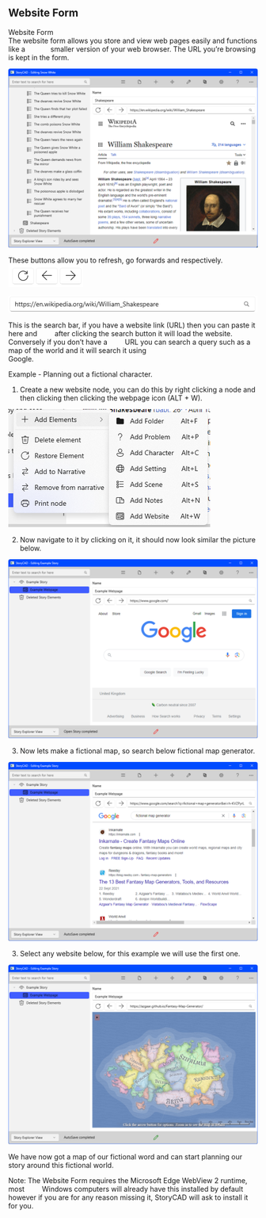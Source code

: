 ## Website Form ##
Website Form <br/>
The website form allows you store and view web pages easily and functions like a &nbsp;&nbsp;&nbsp;&nbsp;&nbsp;&nbsp;&nbsp;&nbsp;&nbsp;&nbsp;&nbsp;&nbsp;smaller version of your web browser. The URL you’re browsing is kept in the form. <br/>

![](WebElementOverview.png)

These buttons allow you to refresh, go forwards and respectively. <br/>
![](ReloadBackAndForward.png)

![](SearchBar.png)

This is the search bar, if you have a website link (URL) then you can paste it here and &nbsp;&nbsp;&nbsp;&nbsp;&nbsp;&nbsp;&nbsp;&nbsp;after clicking the search button it will load the website. Conversely if you don’t have a &nbsp;&nbsp;&nbsp;&nbsp;&nbsp;&nbsp;&nbsp;&nbsp;URL you can search a query such as a map of the world and it will search it using  <br/>
Google. <br/>

Example -  Planning out a fictional character. <br/>

1) Create a new website node, you can do this by right clicking a node and  then clicking then clicking the webpage icon (ALT + W). <br/>

![](WebNodeHighlighted.png)

2) Now navigate to it by clicking on it, it should now look similar the picture below. <br/>

![](WebsiteNodeWithSearchEngine.png)

3) Now lets make a fictional map, so search below fictional map generator. <br/>

![](WebsiteNodeWithSearchQuery.png)

3) Select any website below, for this example we will use the first one. <br/>

![](WebNodeExamplePage.png)

We have now got a map of our fictional word and can start planning our story around this fictional world. <br/>

Note: The Website Form requires the Microsoft Edge WebView 2 runtime, most &nbsp;&nbsp;&nbsp;&nbsp;&nbsp;&nbsp;&nbsp;&nbsp;Windows computers will already have this installed by default however if you are for any reason missing it, StoryCAD will ask to install it for you. <br/>


